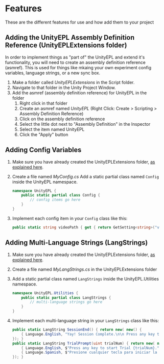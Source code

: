 # Features

These are the different features for use and how add them to your project

## Adding the UnityEPL Assembly Definition Reference (UnityEPLExtensions folder)

In order to implement things as "part of" the UnityEPL and extend it's functionality, you will need to create an assembly definition reference (asmref). This is used for things like mkaing your own experiment config variables, language strings, or a new sync box.

1. Make a folder called *UnityEPLExtensions* in the Script folder.
1. Navigate to that folder in the Unity Project Window.
1. Add the asmref (assembly definition reference) for UnityEPL in the folder
    1. Right click in that folder
    1. Create an asmref named *UnityEPL* (Right Click: Create > Scripting > Assembly Definition Reference)
    1. Click on the assembly definition reference
    1. Select the little dot next to "Assembly Definition" in the Inspector
    1. Select the item named UnityEPL
    1. Click the "Apply" button

## Adding Config Variables

1. Make sure you have already created the UnityEPLExtensions folder, [as explained here](#adding-the-unityepl-assembly-definition-reference-unityeplextensions-folder).
1. Create a file named *MyConfig.cs*
Add a static partial class named ```Config``` inside the UnityEPL namespace.

    ```csharp
    namespace UnityEPL {
        public static partial class Config {
            // config items go here
        }
    }
    ```

1. Implement each config item in your ```Config``` class like this:

    ```csharp
    public static string videoPath { get { return GetSetting<string>("videoPath"); } }
    ```

## Adding Multi-Language Strings (LangStrings)

1. Make sure you have already created the UnityEPLExtensions folder, [as explained here](#adding-the-unityepl-assembly-definition-reference-unityeplextensions-folder).
1. Create a file named *MyLangStrings.cs* in the UnityEPLExtensions folder
1. Add a static partial class named ```LangStrings``` inside the UnityEPL.Utilities namespace.

    ```csharp
    namespace UnityEPL.Utilities {
        public static partial class LangStrings {
            // multi-language strings go here
        }
    }
    ```

1. Implement each multi-language string in your ```LangStrings``` class like this:

    ```csharp
    public static LangString SessionEnd() { return new( new() {
        { Language.English, "Yay! Session Complete.\n\n Press any key to quit." },
    }); }
    public static LangString TrialPrompt(uint trialNum) { return new( new() {
        { Language.English, $"Press any key to start Trial {trialNum}." },
        { Language.Spanish, $"Presione cualquier tecla para iniciar la Prueba {trialNum}."}
    }); }
    ```
